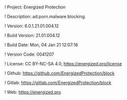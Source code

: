 ! Project: Energized Protection

! Description: ad.porn.malware blocking.

! Version: 6.0.1.21.01.004.12

! Build Version: 21.01.004.12

! Build Date: Mon, 04 Jan 21 12:07:16

! Version Code: 0041207

! License: CC BY-NC-SA 4.0, https://energized.pro/license

! Github: https://github.com/EnergizedProtection/block

! Gitlab: https://gitlab.com/EnergizedProtection/block


! Web: https://energized.pro
